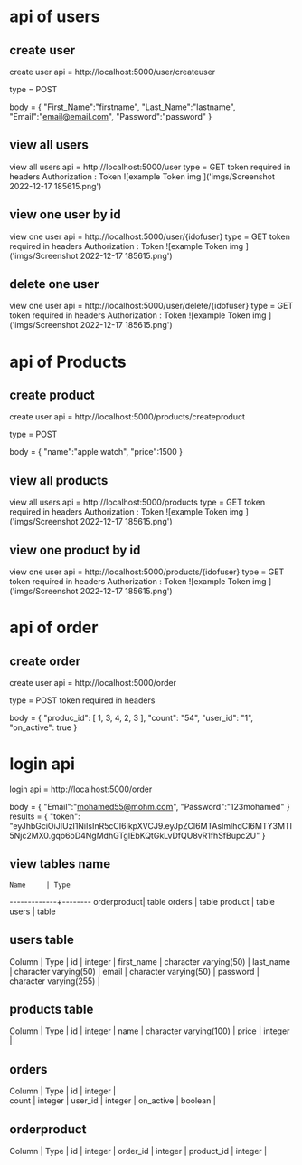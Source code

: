 # api of users

## create user

create user api = http://localhost:5000/user/createuser

type = POST

body = {
"First_Name":"firstname",
"Last_Name":"lastname",
"Email":"email@email.com",
"Password":"password"
}

## view all users

view all users api = http://localhost:5000/user
type = GET
token required in headers
Authorization : Token
![example Token img ]('imgs/Screenshot 2022-12-17 185615.png')

## view one user by id

view one user api = http://localhost:5000/user/{idofuser}
type = GET
token required in headers
Authorization : Token
![example Token img ]('imgs/Screenshot 2022-12-17 185615.png')

## delete one user

view one user api = http://localhost:5000/user/delete/{idofuser}
type = GET
token required in headers
Authorization : Token
![example Token img ]('imgs/Screenshot 2022-12-17 185615.png')

# api of Products

## create product

create user api = http://localhost:5000/products/createproduct

type = POST

body = {
"name":"apple watch",
"price":1500
}

## view all products

view all users api = http://localhost:5000/products
type = GET
token required in headers
Authorization : Token
![example Token img ]('imgs/Screenshot 2022-12-17 185615.png')

## view one product by id

view one user api = http://localhost:5000/products/{idofuser}
type = GET
token required in headers
Authorization : Token
![example Token img ]('imgs/Screenshot 2022-12-17 185615.png')

# api of order

## create order

create user api = http://localhost:5000/order

type = POST
token required in headers

body = {
"produc_id": [
1,
3,
4,
2,
3
],
"count": "54",
"user_id": "1",
"on_active": true
}

# login api

login api = http://localhost:5000/order

body = {
"Email":"mohamed55@mohm.com",
"Password":"123mohamed"
}
results = {
"token": "eyJhbGciOiJIUzI1NiIsInR5cCI6IkpXVCJ9.eyJpZCI6MTAsImlhdCI6MTY3MTI5Njc2MX0.gqo6oD4NgMdhGTgIEbKQtGkLvDfQU8vR1fhSfBupc2U"
}

## view tables name

    Name     | Type

-------------+--------
orderproduct| table
orders | table
product | table
users | table

## users table

Column | Type |
id | integer |
first_name | character varying(50) |
last_name | character varying(50) |
email | character varying(50) |
password | character varying(255) |

## products table

Column | Type |
id | integer |
name | character varying(100) |
price | integer |

## orders

Column | Type |
id | integer |  
 count | integer |
user_id | integer |
on_active | boolean |

## orderproduct

Column | Type |
id | integer |
order_id | integer |
product_id | integer |
